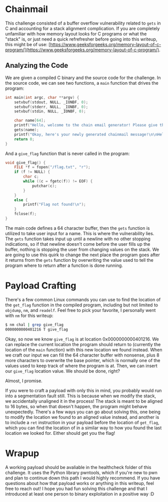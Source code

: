 # Chainmail

This challenge consisted of a buffer overflow vulnerability related to `gets` in C and accounting for a stack alignment complication. If you are completely unfamiliar with how memory layout looks for C programs or what the "stack" is, or just need a quick refrefresher before going into this writeup, this might be of use: [https://www.geeksforgeeks.org/memory-layout-of-c-program/](https://www.geeksforgeeks.org/memory-layout-of-c-program/). 

## Analyzing the Code

We are given a compiled C binary and the source code for the challenge. In the source code, we can see two functions, a `main` function that drives the program:

```c
int main(int argc, char **argv) {
    setvbuf(stdout, NULL, _IONBF, 0);
    setvbuf(stderr, NULL, _IONBF, 0);
    setvbuf(stdin, NULL, _IONBF, 0);

    char name[64];
    printf("Hello, welcome to the chain email generator! Please give the name of a recipient: ");
    gets(name);
    printf("Okay, here's your newly generated chainmail message!\n\nHello %s,\nHave you heard the news??? Send this email to 10 friends or else you'll have bad luck!\n\nYour friend,\nJim\n", name);
    return 0;
}
```

And a `give_flag` function that is never called in the program:

```c
void give_flag() {
    FILE *f = fopen("/flag.txt", "r");
    if (f != NULL) {
        char c;
        while ((c = fgetc(f)) != EOF) {
            putchar(c);
        }
    }
    else {
        printf("Flag not found!\n");
    }
    fclose(f);
}
```

The main code defines a 64 character buffer, then the `gets` function is utilized to take user input for a name. This is where the vulnerability lies. The `gets` function takes input up until a newline with no other stopping indications, so if that newline doesn't come before the user fills up the buffer, nothing is stopping the user from changing values on the stack. We are going to use this quirk to change the next place the program goes after it returns from the `gets` function by overwriting the value used to tell the program where to return after a function is done running.

# Payload Crafting

There's a few common Linux commands you can use to find the location of the `get_flag` function in the compiled program, including but not limited to `objdump`, `nm`, and `readelf`. Feel free to pick your favorite, I personally went with `nm` for this writeup:

```bash
$ nm chal | grep give_flag
0000000000401216 T give_flag
```

Okay, so now we know `give_flag` is at location 0x0000000000401216. We can replace the current location the program should return to (currently the location of the `main` function) with this new location we found instead. When we craft our input we can fill the 64 character buffer with nonsense, plus 8 more characters to overwrite the base pointer, which is normally one of the values used to keep track of where the program is at. Then, we can insert our `give_flag` location value. We should be done, right? 

Almost, I promise. 

If you were to craft a payload with only this in mind, you probably would run into a segmentation fault still. This is because when we modify the stack, we accidentally unaligned it in the process! The stack is meant to be aligned to 16 bytes, so when that doesn't happen, the program might behave unexpectedly. There's a few ways you can go about solving this, one being to modify the location we found to an aligned value instead, and another is to include a `ret` instruction in your payload before the location of `get_flag`, which you can find the location of in a similar way to how you found the last location we looked for. Either should get you the flag!

# Wrapup

A working payload should be avaliable in the healthcheck folder of this challenge. It uses the Python library pwntools, which if you're new to pwn and plan to continue down this path I would highly recommend. If you have questions about how that payload works or anything in this writeup, feel free to reach out! I hope you had fun solving this challenge and that I introduced at least one person to binary exploitation in a positive way :D